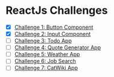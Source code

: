 # ReactJs Challenges

-   [x] [Challenge 1: Button Component](https://c1-vert.vercel.app)
-   [x] [Challenge 2: Input Component](https://c2-vert.vercel.app)
-   [ ] [Challenge 3: Todo App](https://c3-vert.vercel.app)
-   [ ] [Challenge 4: Quote Generator App](https://c4-vert.vercel.app)
-   [ ] [Challenge 5: Weather App](https://c5-vert.vercel.app)
-   [ ] [Challenge 6: Job Search](https://c6-vert.vercel.app)
-   [ ] [Challenge 7: CatWiki App](https://c7-vert.vercel.app)
